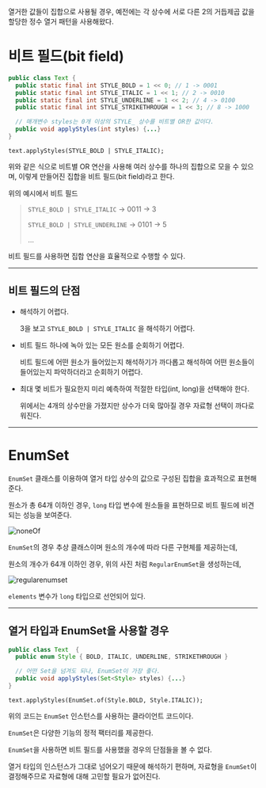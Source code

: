 열거한 값들이 집합으로 사용될 경우, 예전에는 각 상수에 서로 다른 2의 거듭제곱 값을 할당한 정수 열거 패턴을 사용해왔다.

# 비트 필드(bit field)

``` java
public class Text {
  public static final int STYLE_BOLD = 1 << 0; // 1 -> 0001
  public static final int STYLE_ITALIC = 1 << 1; // 2 -> 0010
  public static final int STYLE_UNDERLINE = 1 << 2; // 4 -> 0100
  public static final int STYLE_STRIKETHROUGH = 1 << 3; // 8 -> 1000

  // 매개변수 styles는 0개 이상의 STYLE_ 상수를 비트별 OR한 값이다.
  public void applyStyles(int styles) {...}
}
```

`text.applyStyles(STYLE_BOLD | STYLE_ITALIC);`

위와 같은 식으로 비트별 OR 연산을 사용해 여러 상수를 하나의 집합으로 모을 수 있으며, 이렇게 만들어진 집합을 비트 필드(bit field)라고 한다.

위의 예시에서 비트 필드

> `STYLE_BOLD | STYLE_ITALIC` -> 0011 -> 3
> 
> `STYLE_BOLD | STYLE_UNDERLINE` -> 0101 -> 5
> 
> ...

비트 필드를 사용하면 집합 연산을 효율적으로 수행할 수 있다.

---

## 비트 필드의 단점

- 해석하기 어렵다.

  3을 보고 `STYLE_BOLD | STYLE_ITALIC` 을 해석하기 어렵다.
  
- 비트 필드 하나에 녹아 있는 모든 원소를 순회하기 어렵다.

  비트 필드에 어떤 원소가 들어있는지 해석하기가 까다롭고 해석하여 어떤 원소들이 들어있는지 파악하더라고 순회하기 어렵다.
  
- 최대 몇 비트가 필요한지 미리 예측하여 적절한 타입(int, long)을 선택해야 한다.
  
  위에서는 4개의 상수만을 가졌지만 상수가 더욱 많아질 경우 자료형 선택이 까다로워진다.

---

# EnumSet

`EnumSet` 클래스를 이용하여 열거 타입 상수의 값으로 구성된 집합을 효과적으로 표현해준다.

원소가 총 64개 이하인 경우, `long` 타입 변수에 원소들을 표현하므로 비트 필드에 비견되는 성능을 보여준다.

![noneOf](https://github.com/NoSubject-Study/effective-java-study/assets/103320798/ab571303-2dcd-46a3-89d1-ccae459c20a7)

`EnumSet`의 경우 추상 클래스이며 원소의 개수에 따라 다른 구현체를 제공하는데,

원소의 개수가 64개 이하인 경우, 위의 사진 처럼 `RegularEnumSet`을 생성하는데,

![regularenumset](https://github.com/NoSubject-Study/effective-java-study/assets/103320798/144e3257-1649-4347-b4ba-3a90b949d404)

`elements` 변수가 `long` 타입으로 선언되어 있다.

---

## 열거 타입과 EnumSet을 사용할 경우

``` java
public class Text  {
  public enum Style { BOLD, ITALIC, UNDERLINE, STRIKETHROUGH }

  // 어떤 Set을 넘겨도 되나, EnumSet이 가장 좋다.
  public void applyStyles(Set<Style> styles) {...}
}
```

`text.applyStyles(EnumSet.of(Style.BOLD, Style.ITALIC));`

위의 코드는 `EnumSet` 인스턴스를 사용하는 클라이언트 코드이다.

`EnumSet`은 다양한 기능의 정적 팩터리를 제공한다.

`EnumSet`을 사용하면 비트 필드를 사용했을 경우의 단점들을 볼 수 없다.

열거 타입의 인스턴스가 그대로 넘어오기 때문에 해석하기 편하며, 자료형을 `EnumSet`이 결정해주므로 자료형에 대해 고민할 필요가 없어진다.
